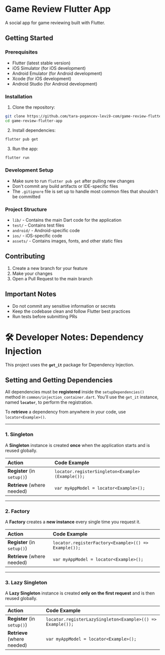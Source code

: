 # Game Review Flutter App

A social app for game reviewing built with Flutter.

## Getting Started

### Prerequisites
- Flutter (latest stable version)
- iOS Simulator (for iOS development)
- Android Emulator (for Android development)
- Xcode (for iOS development)
- Android Studio (for Android development)

### Installation

1. Clone the repository:
```bash
git clone https://github.com/tara-pogancev-levi9-com/game-review-flutter-app.git
cd game-review-flutter-app
```

2. Install dependencies:
```bash
flutter pub get
```

3. Run the app:
```bash
flutter run
```

### Development Setup
- Make sure to run `flutter pub get` after pulling new changes
- Don't commit any build artifacts or IDE-specific files
- The `.gitignore` file is set up to handle most common files that shouldn't be committed

### Project Structure
- `lib/` - Contains the main Dart code for the application
- `test/` - Contains test files
- `android/` - Android-specific code
- `ios/` - iOS-specific code
- `assets/` - Contains images, fonts, and other static files

## Contributing
1. Create a new branch for your feature
2. Make your changes
3. Open a Pull Request to the main branch

## Important Notes
- Do not commit any sensitive information or secrets
- Keep the codebase clean and follow Flutter best practices
- Run tests before submitting PRs

# 🛠️ Developer Notes: Dependency Injection

This project uses the **`get_it`** package for Dependency Injection.

## **Setting and Getting Dependencies**

All dependencies must be **registered** inside the `setupDependencies()` method in `common/injection_container.dart`. You'll use the `get_it` instance, named **`locator`**, to perform the registration.

To **retrieve** a dependency from anywhere in your code, use `locator<Example>()`.

---

### **1. Singleton**
A **Singleton** instance is created **once** when the application starts and is reused globally.

| Action | Code Example |
| :--- | :--- |
| **Register** (in `setup()`) | `locator.registerSingleton<Example>(Example());` |
| **Retrieve** (where needed) | `var myAppModel = locator<Example>();` |

---

### **2. Factory**
A **Factory** creates a **new instance** every single time you request it.

| Action | Code Example |
| :--- | :--- |
| **Register** (in `setup()`) | `locator.registerFactory<Example>(() => Example());` |
| **Retrieve** (where needed) | `var myAppModel = locator<Example>();` |

---

### **3. Lazy Singleton**
A **Lazy Singleton** instance is created **only on the first request** and is then reused globally.

| Action | Code Example |
| :--- | :--- |
| **Register** (in `setup()`) | `locator.registerLazySingleton<Example>(() => Example());` |
| **Retrieve** (where needed) | `var myAppModel = locator<Example>();` |

